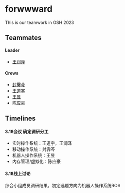 # forwwward
This is our teamwork in OSH 2023
## Teammates
#### Leader  

- [王润泽](https://github.com//spark0685)
#### Crews  

- [封霁芩](https://github.com//SMGJ222)
- [王道宇](https://github.com//Melmaphother)
- [王昱](https://github.com//Wloner0809)  
- [陈应豪](https://github.com//StivenKingsberg)
## Timelines

#### 3.16会议 确定调研分工
- 实时操作系统：王道宇，王润泽
- 移动操作系统：封霁芩
- 机器人操作系统：王昱
- 内存管理/虚拟化：陈应豪

#### 3.18线上讨论 
综合小组成员调研结果，初定选题方向为机器人操作系统ROS